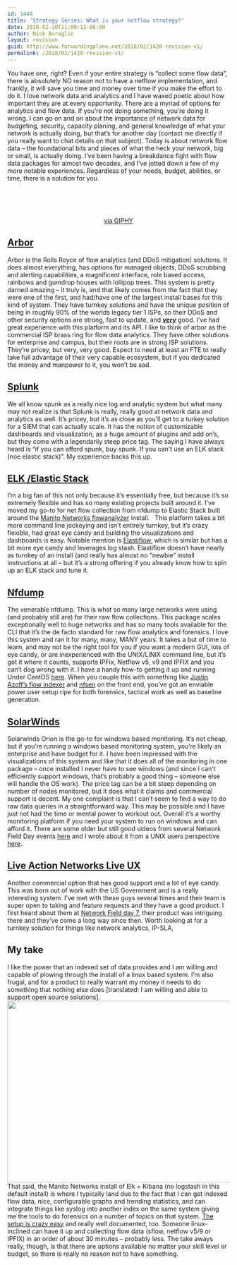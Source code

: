 ```yaml
---
id: 1448
title: 'Strategy Series: What is your netflow strategy?'
date: 2018-02-10T11:00:12-06:00
author: Nick Buraglio
layout: revision
guid: http://www.forwardingplane.net/2018/02/1428-revision-v1/
permalink: /2018/02/1428-revision-v1/
---
```

<div>
  You have one, right? Even if your entire strategy is “collect some flow data”, there is absolutely NO reason not to have a netflow implementation, and frankly, it will save you time and money over time if you make the effort to do it. I love network data and analytics and I have waxed poetic about how important they are at every opportunity. There are a myriad of options for analytics and flow data. If you’re not doing something, you’re doing it wrong. I can go on and on about the importance of network data for budgeting, security, capacity planing, and general knowledge of what your network is actually doing, but that’s for another day (contact me directly if you really want to chat details on that subject). Today is about network flow data &#8211; the foundational bits and pieces of what the heck your network, big or small, is actually doing. I’ve been having a breakdance fight with flow data packages for almost two decades, and I’ve jotted down a few of my more notable experiences. Regardless of your needs, budget, abilities, or time, there is a solution for you.
</div>

<div>
</div>

<div>
   
</div>

&nbsp;

<center>
  <br /> <a href="https://giphy.com/gifs/breakin-boogaloo-shrimp-11FirB7GcukiwU">via GIPHY</a>
</center>

<div>
</div>

<h2 style="text-align: left;">
  <strong><a href="https://www.arbornetworks.com/">Arbor</a></strong>
</h2>

<div>
  Arbor is the Rolls Royce of flow analytics (and DDoS mitigation) solutions. It does almost everything, has options for managed objects, DDoS scrubbing and alerting capabilities, a magnificent interface, role based access, rainbows and gumdrop houses with lollipop trees. This system is pretty darned amazing &#8211; it truly is, and that likely comes from the fact that they were one of the first, and had/have one of the largest install bases for this kind of system. They have turnkey solutions and have the unique position of being in roughly 90% of the worlds legacy tier 1 ISPs, so their DDoS and other security options are strong, fast to update, and <b><u><i>very</i></u></b> good. I’ve had great experience with this platform and its API. I like to think of arbor as the commercial ISP brass ring for flow data analytics. They have other solutions for enterprise and campus, but their roots are in strong ISP solutions. They’re pricey, but very, very good. Expect to need at least an FTE to really take full advantage of their very capable ecosystem, but if you dedicated the money and manpower to it, you won’t be sad.
</div>

<div>
</div>

<div>
</div>

## [Splunk](https://www.splunk.com/)

<div>
  We all know spunk as a really nice log and analytic system but what many may not realize is that Splunk is really, really good at network data and analytics as well. It’s pricey, but it’s as close as you’ll get to a turkey solution for a SIEM that can actually scale. It has the notion of customizable dashboards and visualization, as a huge amount of plugins and add on’s, but they come with a legendarily steep price tag. The saying I have always heard is “if you can afford spunk, buy spunk. If you can’t use an ELK stack (noe elastic stack)”. My experience backs this up.
</div>

<div>
</div>

<div>
</div>

## [ELK /Elastic Stack](https://www.elastic.co/)

<div>
  I’m a big fan of this not only because it’s essentially free, but because it’s so extremely flexible and has so many existing projects built around it. I’ve moved my go-to for net flow collection from nfdump to Elastic Stack built around the <a href="https://www.manitonetworks.com/about-flow-analyzer/">Manito Networks flowanalyzer</a> install.   This platform takes a bit more command line jockeying and isn’t entirely turnkey, but it’s crazy flexible, had great eye candy and building the visualizations and dashboards is easy. Notable mention is <a href="https://github.com/robcowart/elastiflow">Elastiflow</a>, which is similar but has a bit more eye candy and leverages log stash. Elastiflow doesn’t have nearly as turnkey of an install (and really has almost no “newbie” install instructions at all &#8211; but it’s a strong offering if you already know how to spin up an ELK stack and tune it.
</div>

<div>
</div>

<div>
</div>

## [Nfdump](http://nfdump.sourceforge.net/)

<div>
  The venerable nfdump. This is what so many large networks were using (and probably still are) for their raw flow collections. This package scales exceptionally well to huge networks and has so many tools available for the CLI that it’s the de facto standard for raw flow analytics and forensics. I love this system and ran it for many, many, MANY years. It takes a but of time to learn, and may not be the right tool for you if you want a modern GUI, lots of eye candy, or are inexperienced with the UNIX/LINIX command line, but it’s got it where it counts, supports IPFix, Netflow v5, v9 and IPFIX and you can’t dog wrong with it. I have a handy how-to getting it up and running Under CentOS <a href="https://www.forwardingplane.net/2014/01/install-nfsen-and-nfdump-on-centos-6-5-for-netflow-and-or-sflow-collection/">here</a>. When you couple this with something like <a href="https://github.com/JustinAzoff/flow-indexer">Justin Azoff’s flow indexer</a> and <a href="https://sourceforge.net/projects/nfsen/">nfsen</a> on the front end, you’ve got an enviable power user setup ripe for both forensics, tactical work as well as baseline generation.
</div>

<div>
</div>

<div>
</div>

## [SolarWinds](https://www.solarwinds.com/)

<div>
  Solarwinds Orion is the go-to for windows based monitoring. It’s not cheap, but if you’re running a windows based monitoring system, you’re likely an enterprise and have budget for it. I have been impressed with the visualizations of this system and like that it does all of the monitoring in one package &#8211; once installed I never have to see windows (and since I can’t efficiently support windows, that’s probably a good thing &#8211; someone else will handle the OS work). The price tag can be a bit steep depending on number of nodes monitored, but it does what it claims and commercial support is decent. My one complaint is that I can’t seem to find a way to do raw data queries in a straightforward way. This may be possible and I have just not had the time or mental power to workout out. Overall it’s a worthy monitoring platform if you need your system to run on windows and can afford it. There are some older but still good videos from several Network Field Day events <a href="http://techfieldday.com/companies/solarwinds/">here</a> and I wrote about it from a UNIX users perspective <a href="https://www.forwardingplane.net/2015/07/solarwinds-orion-from-a-unix-user-point-of-view/">here</a>.
</div>

<div>
</div>

<div>
</div>

## [Live Action Networks Live UX](https://www.liveaction.com/products/live-ux/)

<div>
  Another commercial option that has good support and a lot of eye candy. This was born out of work with the US Government and is a really interesting system. I’ve met with these guys several times and their team is super open to taking and feature requests and they have a good product. I first heard about them at <a href="http://techfieldday.com/appearance/liveaction-presents-at-networking-field-day-7/">Network Field day 7</a>, their product was intriguing there and they’ve come a long way since then. Worth looking at for a turnkey solution for things like network analytics, IP-SLA,
</div>

<div>
</div>

<div>
</div>

## My take

<div>
  I like the power that an indexed set of data provides and I am willing and capable of plowing through the install of a linux based system. I’m also frugal, and for a product to really warrant my money it needs to do something that nothing else does [translated: I am willing and able to support open source solutions].
</div>

<img class="alignright wp-image-1429" src="http://www.forwardingplane.net/wp-content/uploads/2017/12/Screenshot-2017-12-15-20.32.57.png" alt="" width="892" height="412" /> 

<div>
  That said, the Manito Networks install of Elk + Kibana (no logstash in this default install) is where I typically land due to the fact that I can get indexed flow data, nice, configurable graphs and trending statistics, and can integrate things like syslog into another index on the same system giving me the tools to do forensics on a number of topics on that system. <a href="https://gitlab.com/thart/flowanalyzer/blob/master/Install/README.md">The setup is crazy easy</a> and really well documented, too. Someone linux-inclined can have it up and collecting flow data (sflow, netflow v5/9 or IPFIX) in an order of about 30 minutes &#8211; probably less. The take aways really, though, is that there are options available no matter your skill level or budget, so there is really no reason not to have something.
</div>

<div>
</div>

<div>
</div>